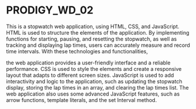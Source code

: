 # PRODIGY_WD_02
This is a stopwatch web application,
using HTML, CSS, and JavaScript.
HTML is used to structure the elements
of the application. By implementing
functions for starting, pausing, and
resetting the stopwatch, as well as
tracking and displaying lap times, users
can accurately measure and record time
intervals. With these technologies and
functionalities,

the web application provides a user-friendly interface
and a reliable performance. CSS is used to style the elements
and create a responsive layout that adapts to different screen sizes.
JavaScript is used to add interactivity and logic to the application,
such as updating the stopwatch display, storing the lap times in an array,
and clearing the lap times list. The web application also uses some advanced
JavaScript features, such as arrow functions, template literals, and the set Interval method.
